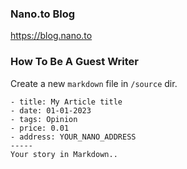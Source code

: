 ### Nano.to Blog

https://blog.nano.to

### How To Be A Guest Writer

Create a new ```markdown``` file in ```/source``` dir.

```
- title: My Article title
- date: 01-01-2023
- tags: Opinion
- price: 0.01
- address: YOUR_NANO_ADDRESS
-----
Your story in Markdown..
```
